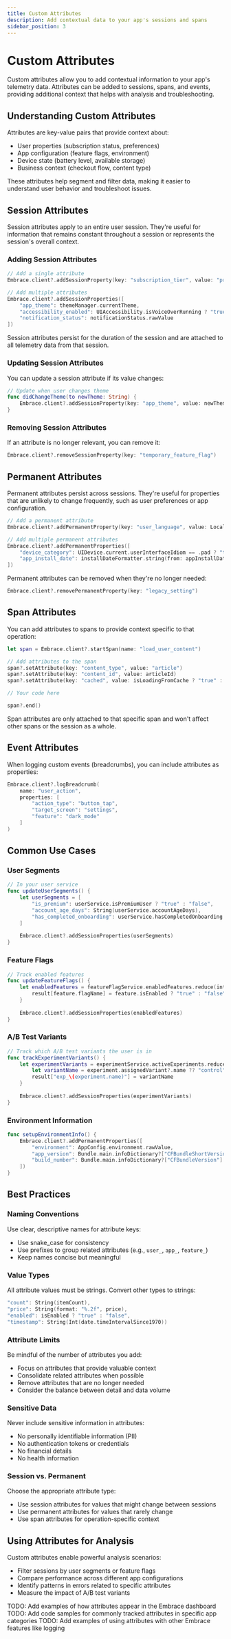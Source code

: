 ```yaml
---
title: Custom Attributes
description: Add contextual data to your app's sessions and spans
sidebar_position: 3
---
```


# Custom Attributes

Custom attributes allow you to add contextual information to your app's telemetry data. Attributes can be added to sessions, spans, and events, providing additional context that helps with analysis and troubleshooting.

## Understanding Custom Attributes

Attributes are key-value pairs that provide context about:
- User properties (subscription status, preferences)
- App configuration (feature flags, environment)
- Device state (battery level, available storage)
- Business context (checkout flow, content type)

These attributes help segment and filter data, making it easier to understand user behavior and troubleshoot issues.

## Session Attributes

Session attributes apply to an entire user session. They're useful for information that remains constant throughout a session or represents the session's overall context.

### Adding Session Attributes

```swift
// Add a single attribute
Embrace.client?.addSessionProperty(key: "subscription_tier", value: "premium")

// Add multiple attributes
Embrace.client?.addSessionProperties([
    "app_theme": themeManager.currentTheme,
    "accessibility_enabled": UIAccessibility.isVoiceOverRunning ? "true" : "false",
    "notification_status": notificationStatus.rawValue
])
```

Session attributes persist for the duration of the session and are attached to all telemetry data from that session.

### Updating Session Attributes

You can update a session attribute if its value changes:

```swift
// Update when user changes theme
func didChangeTheme(to newTheme: String) {
    Embrace.client?.addSessionProperty(key: "app_theme", value: newTheme)
}
```

### Removing Session Attributes

If an attribute is no longer relevant, you can remove it:

```swift
Embrace.client?.removeSessionProperty(key: "temporary_feature_flag")
```

## Permanent Attributes

Permanent attributes persist across sessions. They're useful for properties that are unlikely to change frequently, such as user preferences or app configuration.

```swift
// Add a permanent attribute
Embrace.client?.addPermanentProperty(key: "user_language", value: Locale.current.languageCode ?? "en")

// Add multiple permanent attributes
Embrace.client?.addPermanentProperties([
    "device_category": UIDevice.current.userInterfaceIdiom == .pad ? "tablet" : "phone",
    "app_install_date": installDateFormatter.string(from: appInstallDate)
])
```

Permanent attributes can be removed when they're no longer needed:

```swift
Embrace.client?.removePermanentProperty(key: "legacy_setting")
```

## Span Attributes

You can add attributes to spans to provide context specific to that operation:

```swift
let span = Embrace.client?.startSpan(name: "load_user_content")

// Add attributes to the span
span?.setAttribute(key: "content_type", value: "article")
span?.setAttribute(key: "content_id", value: articleId)
span?.setAttribute(key: "cached", value: isLoadingFromCache ? "true" : "false")

// Your code here

span?.end()
```

Span attributes are only attached to that specific span and won't affect other spans or the session as a whole.

## Event Attributes

When logging custom events (breadcrumbs), you can include attributes as properties:

```swift
Embrace.client?.logBreadcrumb(
    name: "user_action",
    properties: [
        "action_type": "button_tap",
        "target_screen": "settings",
        "feature": "dark_mode"
    ]
)
```

## Common Use Cases

### User Segments

```swift
// In your user service
func updateUserSegments() {
    let userSegments = [
        "is_premium": userService.isPremiumUser ? "true" : "false",
        "account_age_days": String(userService.accountAgeDays),
        "has_completed_onboarding": userService.hasCompletedOnboarding ? "true" : "false"
    ]
    
    Embrace.client?.addSessionProperties(userSegments)
}
```

### Feature Flags

```swift
// Track enabled features
func updateFeatureFlags() {
    let enabledFeatures = featureFlagService.enabledFeatures.reduce(into: [String: String]()) { result, feature in
        result[feature.flagName] = feature.isEnabled ? "true" : "false"
    }
    
    Embrace.client?.addSessionProperties(enabledFeatures)
}
```

### A/B Test Variants

```swift
// Track which A/B test variants the user is in
func trackExperimentVariants() {
    let experimentVariants = experimentService.activeExperiments.reduce(into: [String: String]()) { result, experiment in
        let variantName = experiment.assignedVariant?.name ?? "control"
        result["exp_\(experiment.name)"] = variantName
    }
    
    Embrace.client?.addSessionProperties(experimentVariants)
}
```

### Environment Information

```swift
func setupEnvironmentInfo() {
    Embrace.client?.addPermanentProperties([
        "environment": AppConfig.environment.rawValue,
        "app_version": Bundle.main.infoDictionary?["CFBundleShortVersionString"] as? String ?? "unknown",
        "build_number": Bundle.main.infoDictionary?["CFBundleVersion"] as? String ?? "unknown"
    ])
}
```

## Best Practices

### Naming Conventions

Use clear, descriptive names for attribute keys:
- Use snake_case for consistency
- Use prefixes to group related attributes (e.g., `user_`, `app_`, `feature_`)
- Keep names concise but meaningful

### Value Types

All attribute values must be strings. Convert other types to strings:

```swift
"count": String(itemCount),
"price": String(format: "%.2f", price),
"enabled": isEnabled ? "true" : "false",
"timestamp": String(Int(date.timeIntervalSince1970))
```

### Attribute Limits

Be mindful of the number of attributes you add:
- Focus on attributes that provide valuable context
- Consolidate related attributes when possible
- Remove attributes that are no longer needed
- Consider the balance between detail and data volume

### Sensitive Data

Never include sensitive information in attributes:
- No personally identifiable information (PII)
- No authentication tokens or credentials
- No financial details
- No health information

### Session vs. Permanent

Choose the appropriate attribute type:
- Use session attributes for values that might change between sessions
- Use permanent attributes for values that rarely change
- Use span attributes for operation-specific context

## Using Attributes for Analysis

Custom attributes enable powerful analysis scenarios:
- Filter sessions by user segments or feature flags
- Compare performance across different app configurations
- Identify patterns in errors related to specific attributes
- Measure the impact of A/B test variants

TODO: Add examples of how attributes appear in the Embrace dashboard
TODO: Add code samples for commonly tracked attributes in specific app categories
TODO: Add examples of using attributes with other Embrace features like logging 
